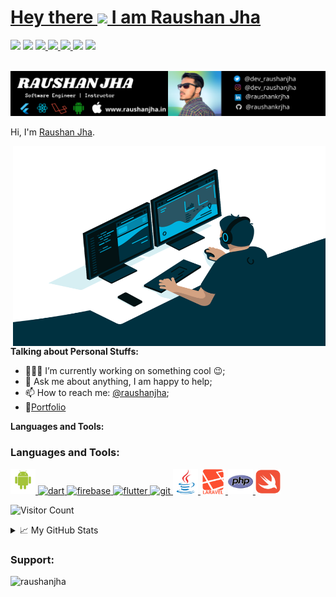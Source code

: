# [Hey there <img src="https://media.giphy.com/media/hvRJCLFzcasrR4ia7z/giphy.gif" width="30px"> I am Raushan Jha](http://raushanjha.in/)
<a href="https://github.com/raushankrjha"><img height="30" src="https://img.shields.io/badge/GitHub-100000?style=for-the-badge&logo=github&slogoColor=white" /></a>
<a href="https://stackoverflow.com/users/8170956/raushan-jha"><img height="30" src="https://img.shields.io/badge/Stack_Overflow-FE7A16?style=for-the-badge&logo=stack-overflow&logoColor=white" /></a>
<a href="https://raushankrjha.medium.com/">
<img height="30" src="https://img.shields.io/badge/Medium-12100E?style=for-the-badge&logo=medium&logoColor=white" />
</a>
<a href="https://dev.to/raushankrjha">
<img height="30" src="https://img.shields.io/badge/dev.to-0A0A0A?style=for-the-badge&logo=dev.to&logoColor=white" />
</a>
<a href="https://www.linkedin.com/in/raushankrjha">
<img height="30" src="https://img.shields.io/badge/linkedin-blue.svg?&style=for-the-badge&logo=linkedin&logoColor=white" />
</a>
<a href="https://twitter.com/dev_raushanjha"><img height="30" src="https://img.shields.io/badge/Twitter-1DA1F2?style=for-the-badge&logo=twitter&logoColor=white" /></a>
<a href="https://www.instagram.com/dev_raushanjha/">
<img height="30" src="https://img.shields.io/badge/Instagram-E4405F?style=for-the-badge&logo=instagram&logoColor=white" />
</a>

<br />
<img alt="Raushan Jha" src="https://github.com/raushankrjha/raushankrjha/blob/master/cover.png?raw=true"  />
<br />

Hi, I'm [Raushan Jha](https://raushanjha.in/).

  <img align="right" alt="GIF" src="https://github.com/raushankrjha/raushankrjha/blob/master/code.gif?raw=true" width="500" height="320" />
  
**Talking about Personal Stuffs:**

- 👨🏽‍💻 I’m currently working on something cool :wink:;
- 💬 Ask me about anything, I am happy to help;
- 📫 How to reach me: [@raushanjha](https://raushanjha.in/);
- 📝[Portfolio](https://raushanjha.in/)

**Languages and Tools:**  
<h3 align="left">Languages and Tools:</h3>
<p align="left"> <a href="https://developer.android.com" target="_blank"> <img src="https://raw.githubusercontent.com/devicons/devicon/master/icons/android/android-original-wordmark.svg" alt="android" width="40" height="40"/> </a> <a href="https://dart.dev" target="_blank"> <img src="https://www.vectorlogo.zone/logos/dartlang/dartlang-icon.svg" alt="dart" width="40" height="40"/> </a> <a href="https://firebase.google.com/" target="_blank"> <img src="https://www.vectorlogo.zone/logos/firebase/firebase-icon.svg" alt="firebase" width="40" height="40"/> </a> <a href="https://flutter.dev" target="_blank"> <img src="https://www.vectorlogo.zone/logos/flutterio/flutterio-icon.svg" alt="flutter" width="40" height="40"/> </a> <a href="https://git-scm.com/" target="_blank"> <img src="https://www.vectorlogo.zone/logos/git-scm/git-scm-icon.svg" alt="git" width="40" height="40"/> </a> <a href="https://www.java.com" target="_blank"> <img src="https://raw.githubusercontent.com/devicons/devicon/master/icons/java/java-original.svg" alt="java" width="40" height="40"/> </a> <a href="https://laravel.com/" target="_blank"> <img src="https://raw.githubusercontent.com/devicons/devicon/master/icons/laravel/laravel-plain-wordmark.svg" alt="laravel" width="40" height="40"/> </a> <a href="https://www.php.net" target="_blank"> <img src="https://raw.githubusercontent.com/devicons/devicon/master/icons/php/php-original.svg" alt="php" width="40" height="40"/> </a> <a href="https://developer.apple.com/swift/" target="_blank"> <img src="https://raw.githubusercontent.com/devicons/devicon/master/icons/swift/swift-original.svg" alt="swift" width="40" height="40"/> </a> </p>



![Visitor Count](https://profile-counter.glitch.me/raushankrjha/count.svg)
<details>
<summary>📈 My GitHub Stats</summary>

<p align="center"> <img src="https://github-readme-stats.vercel.app/api?username=raushankrjha&show_icons=true&theme=gotham" alt="raushanjha" />

</details>
<h3 align="left">Support:</h3>
<p><a href="https://www.buymeacoffee.com/raushanjha"> <img align="left" src="https://cdn.buymeacoffee.com/buttons/v2/default-yellow.png" height="50" width="210" alt="raushanjha" /></a></p><br><br>


